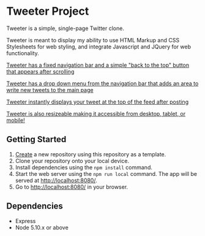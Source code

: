 # Tweeter Project

Tweeter is a simple, single-page Twitter clone.

Tweeter is meant to display my ability to use HTML Markup and CSS Stylesheets for web styling, and integrate Javascript and JQuery for web functionality.

[Tweeter has a fixed navigation bar and a simple "back to the top" button that appears after scrolling](back_to_top.gif)

[Tweeter has a drop down menu from the navigation bar that adds an area to write new tweets to the main page](new_tweet_preview.gif)

[Tweeter instantly displays your tweet at the top of the feed after posting](post_new_tweet.gif)

[Tweeter is also resizeable making it accessible from desktop, tablet, or mobile!](tweeter_resize.gif)

## Getting Started

1. [Create](https://docs.github.com/en/repositories/creating-and-managing-repositories/creating-a-repository-from-a-template) a new repository using this repository as a template.
2. Clone your repository onto your local device.
3. Install dependencies using the `npm install` command.
3. Start the web server using the `npm run local` command. The app will be served at <http://localhost:8080/>.
4. Go to <http://localhost:8080/> in your browser.

## Dependencies

- Express
- Node 5.10.x or above
